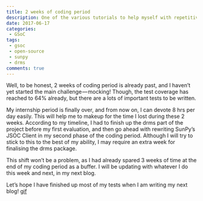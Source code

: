 ```yaml
---
title: 2 weeks of coding period
description: One of the various tutorials to help myself with repetitive tasks, such as getting a droplet on DO and configuring it.
date: 2017-06-17
categories:
 - GSoC
tags:
 - gsoc
 - open-source
 - sunpy
 - drms
comments: true
---
```


Well, to be honest, 2 weeks of coding period is already past, and I haven’t yet started the main challenge — mocking! Though, the test coverage has reached to 64% already, but there are a lots of important tests to be written.

My internship period is finally over, and from now on, I can devote 8 hrs per day easily. This will help me to makeup for the time I lost during these 2 weeks. According to my timeline, I had to finish up the drms part of the project before my first evaluation, and then go ahead with rewriting SunPy’s JSOC Client in my second phase of the coding period. Although I will try to stick to this to the best of my ability, I may require an extra week for finalising the drms package.

This shift won’t be a problem, as I had already spared 3 weeks of time at the end of my coding period as a buffer. I will be updating with whatever I do this week and next, in my next blog.

Let’s hope I have finished up most of my tests when I am writing my next blog!
[gif](https://cdn-images-1.medium.com/max/800/1*g9NWL0cA94n1PiK4Aoe3og.gif)
